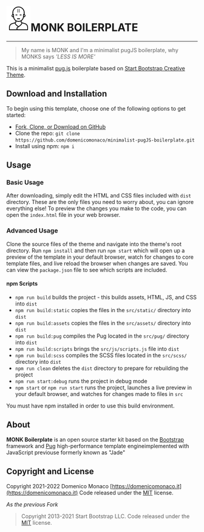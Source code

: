 <img align="left" src="https://github.com/domenicomonaco/minimalist-pugJS-boilerplate/blob/master/src/assets/img/logo.png?raw=true" width="64" />

# MONK BOILERPLATE
---

> My name is MONK and I'm a minimalist pugJS boilerplate, why MONKS says *'LESS IS MORE'*

This is a minimalist [pug.js](https://github.com/pugjs/pug) boilerplate based on [Start Bootstrap Creative Theme](https://github.com/StartBootstrap/startbootstrap-creative).

## Download and Installation

To begin using this template, choose one of the following options to get started:

- [Fork, Clone, or Download on GitHub](https://github.com/domenicomonaco/minimalist-pugjs-boilerplate)
- Clone the repo: `git clone https://github.com/domenicomonaco/minimalist-pugJS-boilerplate.git`
- Install using npm: `npm i`

## Usage

### Basic Usage

After downloading, simply edit the HTML and CSS files included with `dist` directory. These are the only files you need to worry about, you can ignore everything else! To preview the changes you make to the code, you can open the `index.html` file in your web browser.

### Advanced Usage

Clone the source files of the theme and navigate into the theme's root directory. Run `npm install` and then run `npm start` which will open up a preview of the template in your default browser, watch for changes to core template files, and live reload the browser when changes are saved. You can view the `package.json` file to see which scripts are included.

#### npm Scripts

- `npm run build` builds the project - this builds assets, HTML, JS, and CSS into `dist`
- `npm run build:static` copies the files in the `src/static/` directory into `dist`
- `npm run build:assets` copies the files in the `src/assets/` directory into `dist`
- `npm run build:pug` compiles the Pug located in the `src/pug/` directory into `dist`
- `npm run build:scripts` brings the `src/js/scripts.js` file into `dist`
- `npm run build:scss` compiles the SCSS files located in the `src/scss/` directory into `dist`
- `npm run clean` deletes the `dist` directory to prepare for rebuilding the project
- `npm run start:debug` runs the project in debug mode
- `npm start` or `npm run start` runs the project, launches a live preview in your default browser, and watches for changes made to files in `src`

You must have npm installed in order to use this build environment.


## About

**MONK Boilerplate** is an open source starter kit based on the [Bootstrap](https://getbootstrap.com/) framework and [Pug](https://github.com/pugjs/pug) high-performance template engineimplemented with JavaScript previouse formerly known as "Jade"

## Copyright and License

Copyright 2021-2022 Domenico Monaco [https://domenicomonaco.it](https://domenicomonaco.it) Code released under the [MIT](https://github.com/domenicomonaco/minimalist-pugJS-boilerplate/blob/master/LICENSE) license.

*As the previous Fork*

> Copyright 2013-2021 Start Bootstrap LLC. Code released under the [MIT](https://github.com/StartBootstrap/startbootstrap-creative/blob/master/LICENSE) license.
